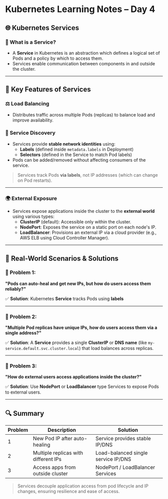 # Kubernetes Learning Notes – Day 4

## 🌐 Kubernetes Services

### 📌 What is a Service?
- A **Service** in Kubernetes is an abstraction which defines a logical set of Pods and a policy by which to access them.
- Services enable communication between components in and outside the cluster.

---

## 🔄 Key Features of Services

### ⚖️ Load Balancing
- Distributes traffic across multiple Pods (replicas) to balance load and improve availability.

### 🧭 Service Discovery
- Services provide **stable network identities** using:
  - **Labels** (defined inside `metadata.labels` in Deployment)
  - **Selectors** (defined in the Service to match Pod labels)
- Pods can be added/removed without affecting consumers of the service.

> Services track Pods **via labels**, not IP addresses (which can change on Pod restarts).

---

### 🌍 External Exposure

- Services expose applications inside the cluster to the **external world** using various types:
  - **ClusterIP** (default): Accessible only within the cluster.
  - **NodePort**: Exposes the service on a static port on each node's IP.
  - **LoadBalancer**: Provisions an external IP via a cloud provider (e.g., AWS ELB using Cloud Controller Manager).

---

## 🤔 Real-World Scenarios & Solutions

### 🔧 Problem 1:
**"Pods can auto-heal and get new IPs, but how do users access them reliably?"**

✅ **Solution**: Kubernetes **Service** tracks Pods using **labels**

---

### 🔧 Problem 2:
**"Multiple Pod replicas have unique IPs, how do users access them via a single address?"**

✅ **Solution**: A **Service** provides a single **ClusterIP** or **DNS name** (like `my-service.default.svc.cluster.local`) that load balances across replicas.

---

### 🔧 Problem 3:
**"How do external users access applications inside the cluster?"**

✅ **Solution**: Use **NodePort** or **LoadBalancer** type Services to expose Pods to external users.

---

## 🔍 Summary

| Problem | Description | Solution |
|--------|-------------|----------|
| 1 | New Pod IP after auto-healing | Service provides stable IP/DNS |
| 2 | Multiple replicas with different IPs | Load-balanced single service IP/DNS |
| 3 | Access apps from outside cluster | NodePort / LoadBalancer Services |

> Services decouple application access from pod lifecycle and IP changes, ensuring resilience and ease of access.

